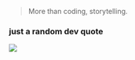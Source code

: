> More than coding, storytelling.

  
### just a random dev quote
![](https://quotes-github-readme.vercel.app/api?type=horizontal&theme=light)
